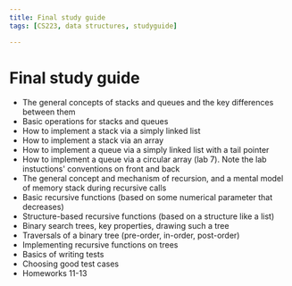 ```yaml
---
title: Final study guide
tags: [CS223, data structures, studyguide]

---
```


# Final study guide

- The general concepts of stacks and queues and the key differences between them
- Basic operations for stacks and queues
- How to implement a stack via a simply linked list
- How to implement a stack via an array
- How to implement a queue via a simply linked list with a tail pointer
- How to implement a queue via a circular array (lab 7). Note the lab instuctions' conventions on front and back
- The general concept and mechanism of recursion, and a mental model of memory stack during recursive calls
- Basic recursive functions (based on some numerical parameter that decreases)
- Structure-based recursive functions (based on a structure like a list)
- Binary search trees, key properties, drawing such a tree
- Traversals of a binary tree (pre-order, in-order, post-order)
- Implementing recursive functions on trees
- Basics of writing tests
- Choosing good test cases
- Homeworks 11-13